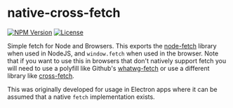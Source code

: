 # native-cross-fetch

[![NPM Version](https://img.shields.io/npm/v/native-cross-fetch.svg?branch=master)](https://www.npmjs.com/package/native-cross-fetch)
[![License](https://img.shields.io/badge/license-MIT%2FApache--2.0-blue.svg)](https://github.com/belak/native-cross-fetch)

Simple fetch for Node and Browsers. This exports the
[node-fetch](https://github.com/node-fetch/node-fetch) library when used in
NodeJS, and `window.fetch` when used in the browser. Note that if you want to
use this in browsers that don't natively support fetch you will need to use a
polyfill like Github's [whatwg-fetch](https://github.com/github/fetch) or use a
different library like [cross-fetch](https://github.com/lquixada/cross-fetch).

This was originally developed for usage in Electron apps where it can be assumed
that a native `fetch` implementation exists.
